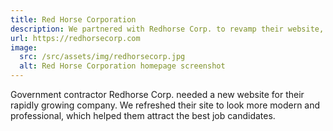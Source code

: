 ```yaml
---
title: Red Horse Corporation
description: We partnered with Redhorse Corp. to revamp their website, giving it a modern and professional look to attract top talent.
url: https://redhorsecorp.com
image:
  src: /src/assets/img/redhorsecorp.jpg
  alt: Red Horse Corporation homepage screenshot
---
```


Government contractor Redhorse Corp. needed a new website for their rapidly growing company. We refreshed their site to look more modern and professional, which helped them attract the best job candidates.
